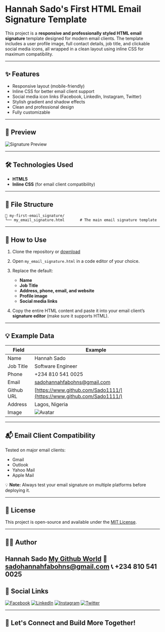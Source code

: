 # Hannah Sado's First HTML Email Signature Template

This project is a **responsive and professionally styled HTML email signature** template designed for modern email clients. The template includes a user profile image, full contact details, job title, and clickable social media icons, all wrapped in a clean layout using inline CSS for maximum compatibility.

---

## ✨ Features

- Responsive layout (mobile-friendly)
- Inline CSS for better email client support
- Social media icon links (Facebook, LinkedIn, Instagram, Twitter)
- Stylish gradient and shadow effects
- Clean and professional design
- Fully customizable

---

## 📸 Preview

![Signature Preview](https://i.postimg.cc/J4x2fL3w/Newer-size.png)

---

## 🛠️ Technologies Used

- **HTML5**
- **Inline CSS** (for email client compatibility)

---

## 📂 File Structure

```text
📁 my-first-email_signature/
└── my_email_signature.html       # The main email signature template
````

---

## 📝 How to Use

1. Clone the repository or [download](https://github.com/Sado1111/my-first-email_signature.git) 

2. Open `my_email_signature.html` in a code editor of your choice.

3. Replace the default:

   * **Name**
   * **Job Title**
   * **Address, phone, email, and website**
   * **Profile image**
   * **Social media links**

4. Copy the entire HTML content and paste it into your email client’s **signature editor** (make sure it supports HTML).

---

## 💡 Example Data

| Field     | Example                                                     |
| --------- | ----------------------------------------------------------- |
| Name      | Hannah Sado                               |
| Job Title | Software Engineer                                         |
| Phone     | +234 810 541 0025                                            |
| Email     | [sadohannahfabohns@gmail.com](mailto:sadohannahfabohns@gmail.com)     |
| Github URL   | [https://www.github.com/Sado1111/](https://www.github.com/Sado1111/)                |
| Address   | Lagos, Nigeria                  |
| Image     | ![Avatar](https://i.postimg.cc/J4x2fL3w/Newer-size.png) |

---

## 📬 Email Client Compatibility

Tested on major email clients:

* Gmail
* Outlook
* Yahoo Mail
* Apple Mail

💡 **Note:** Always test your email signature on multiple platforms before deploying it.

---

## 📄 License

This project is open-source and available under the [MIT License](LICENSE).

---

## 🙋‍♀️ Author

**Hannah Sado**
[My Github World](https://www.github.com/Sado1111/)
📧 [sadohannahfabohns@gmail.com](mailto:sadohannahfabohns@gmail.com)
📞 +234 810 541 0025
---

## 🔗 Social Links

[![Facebook](https://cdn-icons-png.flaticon.com/128/733/733547.png)](https://www.facebook.com)
[![LinkedIn](https://cdn-icons-png.flaticon.com/128/3536/3536505.png)](https://www.linkedin.com/hannah-sado)
[![Instagram](https://cdn-icons-png.flaticon.com/128/2111/2111463.png)](https://www.instagram.com)
[![Twitter](https://cdn-icons-png.flaticon.com/128/733/733579.png)](https://www.twitter.com/HannahDatCodes/)

---

## 🚀 Let's Connect and Build More Together!
